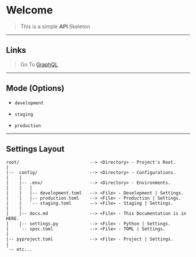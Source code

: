 # Welcome

> This is a simple **API** Skeleton

---

## Links

> Go To [GraphQL](/graphql)

---

## Mode (Options)

- `development`

- `staging`

- `production`

---

## Settings Layout

```text
root/                           --> <Directory> - Project's Root.
|
|--  config/                    --> <Directory> - Configurations.
|    |
|    |-- .env/                  --> <Directory> - Environments.
|    |   |
|    |   |-- development.toml   --> <File> - Development | Settings.
|    |   |-- production.toml    --> <File> - Production | Settings.
|    |   `-- staging.toml       --> <File> - Staging | Settings.
|    |
|    |-- docs.md                --> <File> - This Documentation is in HERE.
|    |-- settings.py            --> <File> - Python | Settings.
|    `-- spoc.toml              --> <File> - TOML | Settings.
|
|-- pyproject.toml              --> <File> - Project | Settings.
|
`-- etc...
```

